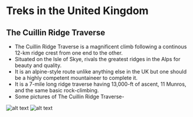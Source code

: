 # Treks in the United Kingdom

## The Cuillin Ridge Traverse
* The Cuillin Ridge Traverse is a magnificent climb following a continous 12-km ridge crest from one end to the other.
* Situated on the Isle of Skye, rivals the greatest ridges in the Alps for beauty and quality.
* It is an alpine-style route unlike anything else in the UK but one should be a highly competent mountaineer to complete it.
* It is a 7-mile long ridge traverse having 13,000-ft of ascent, 11 Munros, and the same basic rock-climbing.
* Some pictures of The Cuillin Ridge Traverse-

![alt text](https://i0.wp.com/dirtbagsclimbing.co.uk/wp-content/uploads/2022/06/20220604_192442.jpg?w=1960&ssl=1)
![alt text](https://i0.wp.com/dirtbagsclimbing.co.uk/wp-content/uploads/2022/06/846C71D7-8F8E-4407-8EB8-AA295DF0E938-1.jpg?resize=1024%2C576&ssl=1)
